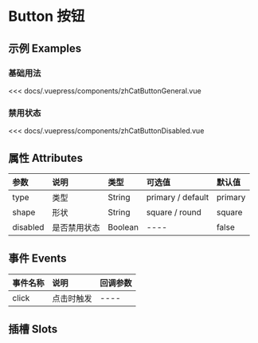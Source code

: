 # Button 按钮 

## 示例 Examples

### 基础用法

<zh-cat-button-general></zh-cat-button-general>
<code-show>
<<< docs/.vuepress/components/zhCatButtonGeneral.vue
</code-show>


### 禁用状态

<zh-cat-button-disabled></zh-cat-button-disabled>
<code-show>
<<< docs/.vuepress/components/zhCatButtonDisabled.vue
</code-show>

<!-- ## 接口 -->

## 属性 Attributes

| 参数  | 说明  | 类型   | 可选值           | 默认值 |
|:------|:-------------|:-------|:------------------|:--------|
| type  | 类型  | String | primary / default | primary |
| shape | 形状 | String | square / round    | square  |
| disabled | 是否禁用状态 | Boolean |  ----   | false  |

## 事件 Events

| 事件名称  | 说明    | 回调参数 |
|:------|:---------------|:--------|
| click | 点击时触发 | ---- |

## 插槽 Slots


